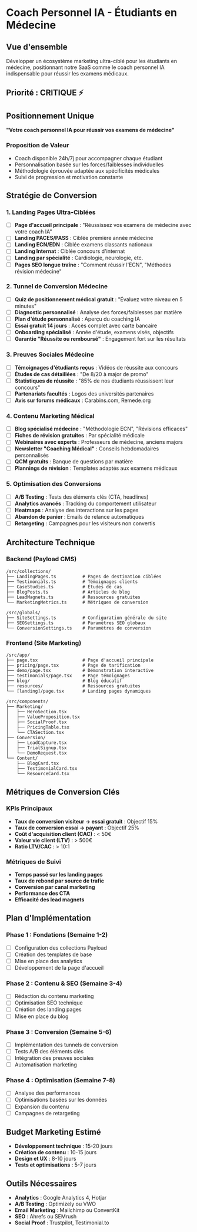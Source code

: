 # Coach Personnel IA - Étudiants en Médecine

## Vue d'ensemble
Développer un écosystème marketing ultra-ciblé pour les étudiants en médecine, positionnant notre SaaS comme le coach personnel IA indispensable pour réussir les examens médicaux.

## Priorité : CRITIQUE ⚡

## Positionnement Unique
**"Votre coach personnel IA pour réussir vos examens de médecine"**

### Proposition de Valeur
- Coach disponible 24h/7j pour accompagner chaque étudiant
- Personnalisation basée sur les forces/faiblesses individuelles
- Méthodologie éprouvée adaptée aux spécificités médicales
- Suivi de progression et motivation constante

## Stratégie de Conversion

### 1. Landing Pages Ultra-Ciblées
- [ ] **Page d'accueil principale** : "Réussissez vos examens de médecine avec votre coach IA"
- [ ] **Landing PACES/PASS** : Ciblée première année médecine
- [ ] **Landing ECN/EDN** : Ciblée examens classants nationaux
- [ ] **Landing Internat** : Ciblée concours d'internat
- [ ] **Landing par spécialité** : Cardiologie, neurologie, etc.
- [ ] **Pages SEO longue traîne** : "Comment réussir l'ECN", "Méthodes révision médecine"

### 2. Tunnel de Conversion Médecine
- [ ] **Quiz de positionnement médical gratuit** : "Évaluez votre niveau en 5 minutes"
- [ ] **Diagnostic personnalisé** : Analyse des forces/faiblesses par matière
- [ ] **Plan d'étude personnalisé** : Aperçu du coaching IA
- [ ] **Essai gratuit 14 jours** : Accès complet avec carte bancaire
- [ ] **Onboarding spécialisé** : Année d'étude, examens visés, objectifs
- [ ] **Garantie "Réussite ou remboursé"** : Engagement fort sur les résultats

### 3. Preuves Sociales Médecine
- [ ] **Témoignages d'étudiants reçus** : Vidéos de réussite aux concours
- [ ] **Études de cas détaillées** : "De 8/20 à major de promo"
- [ ] **Statistiques de réussite** : "85% de nos étudiants réussissent leur concours"
- [ ] **Partenariats facultés** : Logos des universités partenaires
- [ ] **Avis sur forums médicaux** : Carabins.com, Remede.org

### 4. Contenu Marketing Médical
- [ ] **Blog spécialisé médecine** : "Méthodologie ECN", "Révisions efficaces"
- [ ] **Fiches de révision gratuites** : Par spécialité médicale
- [ ] **Webinaires avec experts** : Professeurs de médecine, anciens majors
- [ ] **Newsletter "Coaching Médical"** : Conseils hebdomadaires personnalisés
- [ ] **QCM gratuits** : Banque de questions par matière
- [ ] **Plannings de révision** : Templates adaptés aux examens médicaux

### 5. Optimisation des Conversions
- [ ] **A/B Testing** : Tests des éléments clés (CTA, headlines)
- [ ] **Analytics avancés** : Tracking du comportement utilisateur
- [ ] **Heatmaps** : Analyse des interactions sur les pages
- [ ] **Abandon de panier** : Emails de relance automatiques
- [ ] **Retargeting** : Campagnes pour les visiteurs non convertis

## Architecture Technique

### Backend (Payload CMS)
```
/src/collections/
├── LandingPages.ts          # Pages de destination ciblées
├── Testimonials.ts          # Témoignages clients
├── CaseStudies.ts           # Études de cas
├── BlogPosts.ts             # Articles de blog
├── LeadMagnets.ts           # Ressources gratuites
└── MarketingMetrics.ts      # Métriques de conversion

/src/globals/
├── SiteSettings.ts          # Configuration générale du site
├── SEOSettings.ts           # Paramètres SEO globaux
└── ConversionSettings.ts    # Paramètres de conversion
```

### Frontend (Site Marketing)
```
/src/app/
├── page.tsx                 # Page d'accueil principale
├── pricing/page.tsx         # Page de tarification
├── demo/page.tsx            # Démonstration interactive
├── testimonials/page.tsx    # Page témoignages
├── blog/                    # Blog éducatif
├── resources/               # Ressources gratuites
└── [landing]/page.tsx       # Landing pages dynamiques

/src/components/
├── Marketing/
│   ├── HeroSection.tsx
│   ├── ValueProposition.tsx
│   ├── SocialProof.tsx
│   ├── PricingTable.tsx
│   └── CTASection.tsx
├── Conversion/
│   ├── LeadCapture.tsx
│   ├── TrialSignup.tsx
│   └── DemoRequest.tsx
└── Content/
    ├── BlogCard.tsx
    ├── TestimonialCard.tsx
    └── ResourceCard.tsx
```

## Métriques de Conversion Clés

### KPIs Principaux
- **Taux de conversion visiteur → essai gratuit** : Objectif 15%
- **Taux de conversion essai → payant** : Objectif 25%
- **Coût d'acquisition client (CAC)** : < 50€
- **Valeur vie client (LTV)** : > 500€
- **Ratio LTV/CAC** : > 10:1

### Métriques de Suivi
- **Temps passé sur les landing pages**
- **Taux de rebond par source de trafic**
- **Conversion par canal marketing**
- **Performance des CTA**
- **Efficacité des lead magnets**

## Plan d'Implémentation

### Phase 1 : Fondations (Semaine 1-2)
- [ ] Configuration des collections Payload
- [ ] Création des templates de base
- [ ] Mise en place des analytics
- [ ] Développement de la page d'accueil

### Phase 2 : Contenu & SEO (Semaine 3-4)
- [ ] Rédaction du contenu marketing
- [ ] Optimisation SEO technique
- [ ] Création des landing pages
- [ ] Mise en place du blog

### Phase 3 : Conversion (Semaine 5-6)
- [ ] Implémentation des tunnels de conversion
- [ ] Tests A/B des éléments clés
- [ ] Intégration des preuves sociales
- [ ] Automatisation marketing

### Phase 4 : Optimisation (Semaine 7-8)
- [ ] Analyse des performances
- [ ] Optimisations basées sur les données
- [ ] Expansion du contenu
- [ ] Campagnes de retargeting

## Budget Marketing Estimé
- **Développement technique** : 15-20 jours
- **Création de contenu** : 10-15 jours
- **Design et UX** : 8-10 jours
- **Tests et optimisations** : 5-7 jours

## Outils Nécessaires
- **Analytics** : Google Analytics 4, Hotjar
- **A/B Testing** : Optimizely ou VWO
- **Email Marketing** : Mailchimp ou ConvertKit
- **SEO** : Ahrefs ou SEMrush
- **Social Proof** : Trustpilot, Testimonial.to
